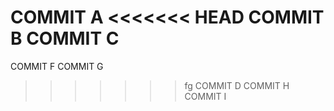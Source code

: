 COMMIT A
<<<<<<< HEAD
COMMIT B
COMMIT C
=======
COMMIT F
COMMIT G
>>>>>>> fg
COMMIT D
COMMIT H
COMMIT I